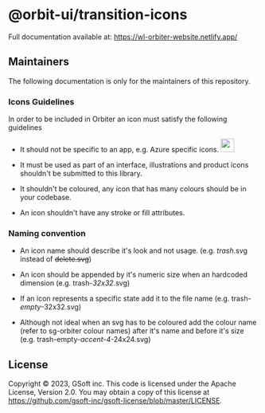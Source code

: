 # @orbit-ui/transition-icons

Full documentation available at: https://wl-orbiter-website.netlify.app/

## Maintainers

The following documentation is only for the maintainers of this repository.

### Icons Guidelines

In order to be included in Orbiter an icon must satisfy the following guidelines

- It should not be specific to an app, e.g. Azure specific icons. <img src="https://raw.githubusercontent.com/gsoft-inc/wl-orbiter/master/packages/icons/assets/app-specific-icon.png" width="27">

- It must be used as part of an interface, illustrations and product icons shouldn't be submitted to this library.

- It shouldn't be coloured, any icon that has many colours should be in your codebase.

- An icon shouldn't have any stroke or fill attributes.

### Naming convention

- An icon name should describe it's look and not usage. (e.g. _trash_.svg instead of ~~delete.svg~~)

- An icon should be appended by it's numeric size when an hardcoded dimension (e.g. trash-_32x32_.svg)

- If an icon represents a specific state add it to the file name (e.g. trash-_empty_-32x32.svg)

- Although not ideal when an svg has to be coloured add the colour name (refer to sg-orbiter colour names) after it's name and before it's size (e.g. trash-empty-_accent-4_-24x24.svg)

## License

Copyright © 2023, GSoft inc. This code is licensed under the Apache License, Version 2.0. You may obtain a copy of this license at https://github.com/gsoft-inc/gsoft-license/blob/master/LICENSE.
